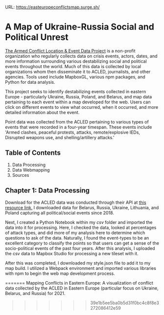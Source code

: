 
URL: 
https://easteuropeconflictsmap.surge.sh/

# A Map of Ukraine-Russia Social and Political Unrest
<a href='https://acleddata.com/about-acled/'> The Armed Conflict Location & Event Data Project</a> is a non-profit organization who regularly collects data on crisis events, actors, dates, and more information surrounding various destabilizing social and political events throughout the world. Much of this data is collected by local organizations whom then disseminate  it to ACLED, journalists, and other agencies. Tools used include MapboxGL, various npm packages, and Python for data analysis.

This project seeks to identify destabilizing events collected in eastern Europe - particularly Ukraine, Russia, Poland, and Belarus, and map data pertaining to each event within a map developed for the web. Users can click on different events to view what occurred, when it occurred, and more detailed information about the event. 

Point data was collected from the ACLED pertaining to various types of events that were recorded in a four-year timespan. These events include 'Armed clashes, peaceful protests, attacks, remote/explosive IEDs, Disrupted weapons use, and shelling/artillery attacks.' 


## Table of Contents 
1. Data Processing
2. Data Webmapping
3. Sources


## Chapter 1: Data Processing
Download for the ACLED data was conducted through their API at <a href='https://acleddata.com/data-export-tool/'>this resource link.</a> I downloaded data for Belarus, Russia, Ukraine, Lithuania, and Poland capturing all political/social events since 2018. 

Next, I created a Python Notebook within my <i>csv</i> folder and imported the data into it for processing. Here, I checked the data, looked at percentages of attack types, and did more of my analysis here to determine which questions to ask of the data. Naturally, I found the event-types to be an excellent category to classify the points so that users can get a sense of the socio-political events of the past four years. After this analysis, I uploaded the csv data to Mapbox Studio for processing a new tileset with it. 

After this was completed, I downloaded my style.json file to add it to my map build. I utilized a Webpack environment and imported various libraries with npm to begin the web map development process.  


=======
Mapping Conflicts in Eastern Europe: 
A visualization of conflict data collected by the ACLED in Eastern Europe (particular focus on Ukraine, Belarus, and Russia) for 2021. 
>>>>>>> 39e1b5ee5ba0b5d31f0bc4c8f8e3272086412e59
